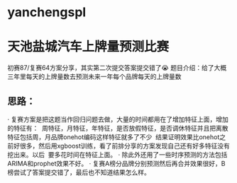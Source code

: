 # yanchengspl
  # 天池盐城汽车上牌量预测比赛
  初赛87/复赛64方案分享，其实第二次提交答案提交错了😭
  题目介绍：给了大概三年里每天的上牌量数去预测未来一年每个品牌每天的上牌量数
  ## 思路：
  · 复赛方案是把这题当作回归问题去做，大量的时间都用在了增加特征上面，增加的特征有：
    周特征，月特征，年特征，是否放假特征，是否调休特征并且把离散特征包括周，月品牌onehot编码这样特征就多了不少
    结果证明效果比onehot之前好很多，然后用xgboost训练，看了前排分享的方案发现自己还有好多特征没有挖出来。以后
    要多花时间在特征上面。
  · 除此外还用了一些时序预测的方法包括ARIMA和prophet效果不好。
  · 复赛A榜分品牌分别预测然后再合并效果很好，B榜尝试了答案提交错了，最后也不知道结果怎么样。
